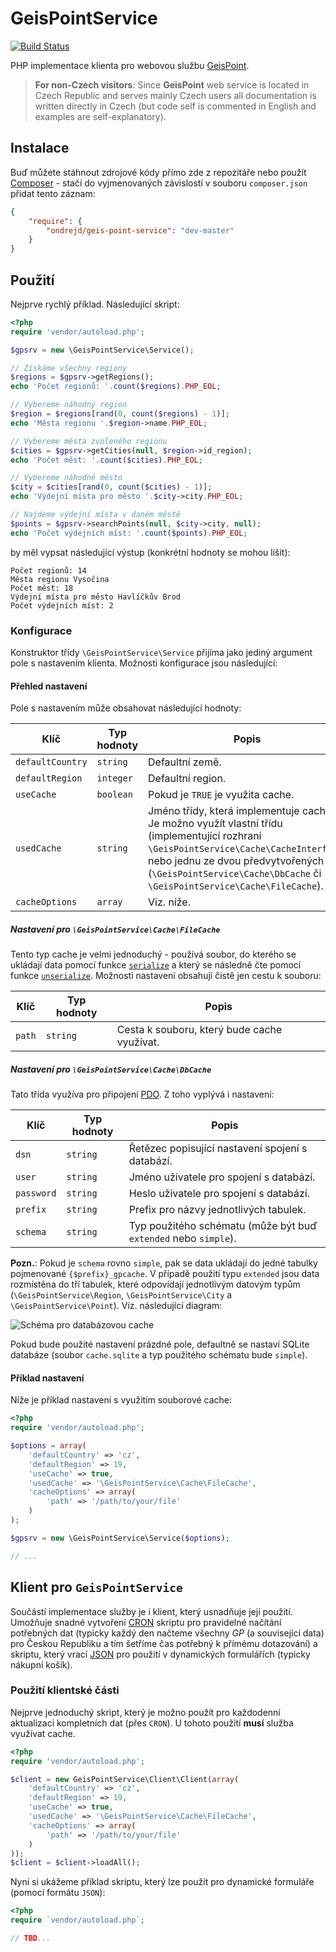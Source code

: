# GeisPointService

[![Build Status](https://travis-ci.org/ondrejd/GeisPointService.svg)](https://travis-ci.org/ondrejd/GeisPointService)

PHP implementace klienta pro webovou službu [GeisPoint](http://www.geispoint.cz/).

> __For non-Czech visitors__: Since __GeisPoint__ web service is located in Czech Republic and serves mainly Czech users all documentation is written directly in Czech (but code self is commented in English and examples are self-explanatory).


## Instalace

Buď můžete stáhnout zdrojové kódy přímo zde z repozitáře nebo použít [Composer](https://https://getcomposer.org/) - stačí do vyjmenovaných závislostí v souboru `composer.json` přidat tento záznam:

```json
{
	"require": {
		"ondrejd/geis-point-service": "dev-master"
	}
}
```

## Použití

Nejprve rychlý příklad. Následující skript:

```php
<?php
require 'vendor/autoload.php';

$gpsrv = new \GeisPointService\Service();

// Získáme všechny regiony
$regions = $gpsrv->getRegions();
echo 'Počet regionů: '.count($regions).PHP_EOL;

// Vybereme náhodný region
$region = $regions[rand(0, count($regions) - 1)];
echo 'Města regionu '.$region->name.PHP_EOL;

// Vybereme města zvoleného regionu
$cities = $gpsrv->getCities(null, $region->id_region);
echo 'Počet měst: '.count($cities).PHP_EOL;

// Vybereme náhodné město
$city = $cities[rand(0, count($cities) - 1)];
echo 'Výdejní místa pro město '.$city->city.PHP_EOL;

// Najdeme výdejní místa v daném městě
$points = $gpsrv->searchPoints(null, $city->city, null);
echo 'Počet výdejních míst: '.count($points).PHP_EOL;
```

by měl vypsat následující výstup (konkrétní hodnoty se mohou lišit):

```
Počet regionů: 14
Města regionu Vysočina
Počet měst: 18
Výdejní místa pro město Havlíčkův Brod
Počet výdejních míst: 2
```

### Konfigurace

Konstruktor třídy `\GeisPointService\Service` přijíma jako jediný argument pole s nastavením klienta. Možnosti konfigurace jsou následující:

#### Přehled nastavení

Pole s nastavením může obsahovat následující hodnoty:

| Klíč             | Typ hodnoty | Popis
|------------------|-------------|------------------
| `defaultCountry` | `string`    | Defaultní země.
| `defaultRegion`  | `integer`   | Defaultní region.
| `useCache`       | `boolean`   | Pokud je `TRUE` je využita cache.
| `usedCache`      | `string`    | Jméno třídy, která implementuje cache. Je možno využít vlastní třídu (implementující rozhraní `\GeisPointService\Cache\CacheInterface`) nebo jednu ze dvou předvytvořených (`\GeisPointService\Cache\DbCache` či `\GeisPointService\Cache\FileCache`).
| `cacheOptions`   | `array`     | Viz. níže.

##### Nastavení pro `\GeisPointService\Cache\FileCache`

Tento typ cache je velmi jednoduchý - používá soubor, do kterého se ukládají data pomocí funkce [`serialize`](http://php.net/manual/en/function.serialize.php) a který se následně čte pomocí funkce  [`unserialize`](http://php.net/manual/en/function.unserialize.php). Možnosti nastavení obsahují čistě jen cestu k souboru:

| Klíč             | Typ hodnoty | Popis
|------------------|-------------|------------------
| `path`           | `string`    | Cesta k souboru, který bude cache využívat.

##### Nastavení pro `\GeisPointService\Cache\DbCache`

Tato třída využíva pro připojení [PDO](http://php.net/manual/en/class.pdo.php). Z toho vyplývá i nastavení:

| Klíč             | Typ hodnoty | Popis
|------------------|-------------|------------------
| `dsn`            | `string`    | Řetězec popisující nastavení spojení s databází.
| `user`           | `string`    | Jméno uživatele pro spojení s databází.
| `password`       | `string`    | Heslo uživatele pro spojení s databází.
| `prefix`         | `string`    | Prefix pro názvy jednotlivých tabulek.
| `schema`         | `string`    | Typ použitého schématu (může být buď `extended` nebo `simple`).

__Pozn.__: Pokud je `schema` rovno `simple`, pak se data ukládají do jedné tabulky pojmenované `{$prefix}_gpcache`. V případě použití typu `extended` jsou data rozmístěna do tří tabulek, které odpovídají jednotlivým datovým typům (`\GeisPointService\Region`, `\GeisPointService\City` a `\GeisPointService\Point`). Viz. následující diagram:

![Schéma pro databázovou cache](https://raw.githubusercontent.com/ondrejd/GeisPointService/master/cache-dbschema.png)

Pokud bude použité nastavení prázdné pole, defaultně se nastaví SQLite databáze (soubor `cache.sqlite` a typ použitého schématu bude `simple`).

#### Příklad nastavení

Níže je příklad nastavení s využitím souborové cache:

```php
<?php
require 'vendor/autoload.php';

$options = array(
	'defaultCountry' => 'cz',
	'defaultRegion' => 19,
	'useCache' => true,
	'usedCache' => '\GeisPointService\Cache\FileCache',
	'cacheOptions' => array(
		'path' => '/path/to/your/file'
	)
);

$gpsrv = new \GeisPointService\Service($options);

// ...
```


## Klient pro `GeisPointService`

Součástí implementace služby je i klient, který usnadňuje její použití. Umožňuje snadné vytvoření [CRON](https://en.wikipedia.org/wiki/Cron) skriptu pro pravidelné načítání potřebných dat (typicky každý den načteme všechny _GP_ (a související data) pro Českou Republiku a tím šetříme čas potřebný k přímému dotazování) a skriptu, který vrací [JSON](http://json.org/) pro použití v dynamických formulářích (typicky nákupní košík).

### Použití klientské části

Nejprve jednoduchý skript, který je možno použít pro každodenní aktualizaci kompletních dat (přes `CRON`). U tohoto použití __musí__ služba využívat cache.

```php
<?php
require 'vendor/autoload.php';

$client = new GeisPointService\Client\Client(array(
	'defaultCountry' => 'cz',
	'defaultRegion' => 19,
	'useCache' => true,
	'usedCache' => '\GeisPointService\Cache\FileCache',
	'cacheOptions' => array(
		'path' => '/path/to/your/file'
	)
));
$client = $client->loadAll();
```

Nyní si ukážeme příklad skriptu, který lze použít pro dynamické formuláře (pomocí formátu `JSON`):

```php
<?php
require `vendor/autoload.php`;

// TBD...

```
